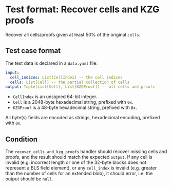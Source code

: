 # Test format: Recover cells and KZG proofs

Recover all cells/proofs given at least 50% of the original `cells`.

## Test case format

The test data is declared in a `data.yaml` file:

```yaml
input:
  cell_indices: List[CellIndex] -- the cell indices
  cells: List[Cell] -- the partial collection of cells
output: Tuple[List[Cell], List[KZGProof]] -- all cells and proofs
```

- `CellIndex` is an unsigned 64-bit integer.
- `Cell` is a 2048-byte hexadecimal string, prefixed with `0x`.
- `KZGProof` is a 48-byte hexadecimal string, prefixed with `0x`.

All byte(s) fields are encoded as strings, hexadecimal encoding, prefixed with
`0x`.

## Condition

The `recover_cells_and_kzg_proofs` handler should recover missing cells and
proofs, and the result should match the expected `output`. If any cell is
invalid (e.g. incorrect length or one of the 32-byte blocks does not represent a
BLS field element), or any `cell_index` is invalid (e.g. greater than the number
of cells for an extended blob), it should error, i.e. the output should be
`null`.
